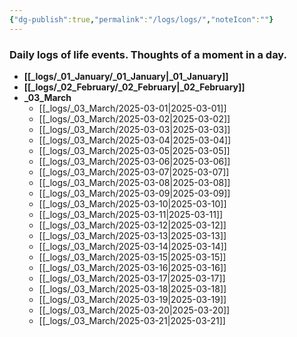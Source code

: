 ```yaml
---
{"dg-publish":true,"permalink":"/logs/logs/","noteIcon":""}
---
```


### Daily logs of life events. Thoughts of a moment in a day.


- **[[_logs/_01_January/_01_January\|_01_January]]**
- **[[_logs/_02_February/_02_February\|_02_February]]**
- **_03_March**
	- [[_logs/_03_March/2025-03-01\|2025-03-01]]
	- [[_logs/_03_March/2025-03-02\|2025-03-02]]
	- [[_logs/_03_March/2025-03-03\|2025-03-03]]
	- [[_logs/_03_March/2025-03-04\|2025-03-04]]
	- [[_logs/_03_March/2025-03-05\|2025-03-05]]
	- [[_logs/_03_March/2025-03-06\|2025-03-06]]
	- [[_logs/_03_March/2025-03-07\|2025-03-07]]
	- [[_logs/_03_March/2025-03-08\|2025-03-08]]
	- [[_logs/_03_March/2025-03-09\|2025-03-09]]
	- [[_logs/_03_March/2025-03-10\|2025-03-10]]
	- [[_logs/_03_March/2025-03-11\|2025-03-11]]
	- [[_logs/_03_March/2025-03-12\|2025-03-12]]
	- [[_logs/_03_March/2025-03-13\|2025-03-13]]
	- [[_logs/_03_March/2025-03-14\|2025-03-14]]
	- [[_logs/_03_March/2025-03-15\|2025-03-15]]
	- [[_logs/_03_March/2025-03-16\|2025-03-16]]
	- [[_logs/_03_March/2025-03-17\|2025-03-17]]
	- [[_logs/_03_March/2025-03-18\|2025-03-18]]
	- [[_logs/_03_March/2025-03-19\|2025-03-19]]
	- [[_logs/_03_March/2025-03-20\|2025-03-20]]
	- [[_logs/_03_March/2025-03-21\|2025-03-21]]


